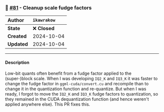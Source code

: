### 🔀 [#81](https://github.com/ikawrakow/ik_llama.cpp/pull/81) - Cleanup scale fudge factors

| **Author** | `ikawrakow` |
| :--- | :--- |
| **State** | ❌ **Closed** |
| **Created** | 2024-10-04 |
| **Updated** | 2024-10-04 |

---

#### Description

Low-bit quants often benefit from a fudge factor applied to the (super-)block scale. When I was developing `IQ2_K` and `IQ3_K` it was faster to change the fudge factor in `ggml-cuda/convert.cu` and recompile than to change it in the quantization function and re-quantize. But when I was ready, I forgot to move the `IQ2_K` and `IQ3_K` fudge factors to quantization, so they remained in the CUDA dequantization function (and hence weren't applied anywhere else). This PR fixes this.